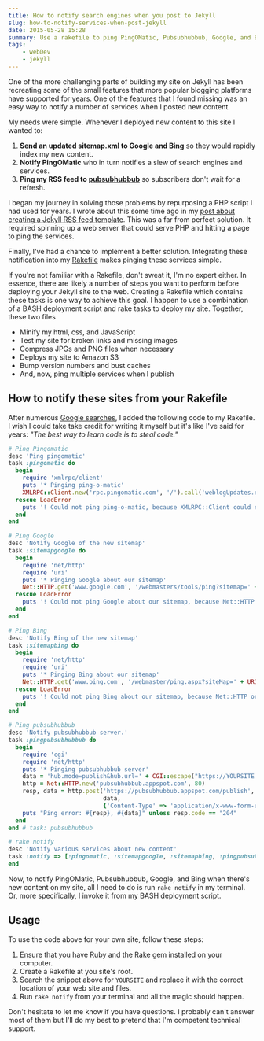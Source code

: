 ```yaml
---
title: How to notify search engines when you post to Jekyll
slug: how-to-notify-services-when-post-jekyll
date: 2015-05-28 15:28
summary: Use a rakefile to ping PingOMatic, Pubsubhubbub, Google, and Bing when you post new content to your Jekyll site.
tags:
    - webDev
    - jekyll
---
```


One of the more challenging parts of building my site on Jekyll has been recreating some of the small features that more popular blogging platforms have supported for years. One of the features that I found missing was an easy way to notify a number of services when I posted new content.

My needs were simple. Whenever I deployed new content to this site I wanted to:

1. **Send an updated sitemap.xml to Google and Bing** so they would rapidly index my new content.
2. **Notify PingOMatic** who in turn notifies a slew of search engines and services.
3. **Ping my RSS feed to [pubsubhubbub](https://pubsubhubbub.appspot.com/)** so subscribers don't wait for a refresh.

I began my journey in solving those problems by repurposing a PHP script I had used for years. I wrote about this some time ago in my [post about creating a Jekyll RSS feed template][3]. This was a far from perfect solution. It required spinning up a web server that could serve PHP and hitting a page to ping the services.

Finally, I've had a chance to implement a better solution. Integrating these notification into my [Rakefile][4] makes pinging these services simple.

If you're not familiar with a Rakefile, don't sweat it, I'm no expert either. In essence, there are likely a number of steps you want to perform before deploying your Jekyll site to the web. Creating a Rakefile which contains these tasks is one way to achieve this goal. I happen to use a combination of a BASH deployment script and rake tasks to deploy my site. Together, these two files

-   Minify my html, css, and JavaScript
-   Test my site for broken links and missing images
-   Compress JPGs and PNG files when necessary
-   Deploys my site to Amazon S3
-   Bump version numbers and bust caches
-   And, now, ping multiple services when I publish

## How to notify these sites from your Rakefile

After numerous [Google searches][5], I added the following code to my Rakefile. I wish I could take take credit for writing it myself but it's like I've said for years: _"The best way to learn code is to steal code."_

```ruby
# Ping Pingomatic
desc 'Ping pingomatic'
task :pingomatic do
  begin
    require 'xmlrpc/client'
    puts '* Pinging ping-o-matic'
    XMLRPC::Client.new('rpc.pingomatic.com', '/').call('weblogUpdates.extendedPing', 'YOURSITE.com' , 'https://YOURSITE.com', 'https://YOURSITE.com/atom.xml')
  rescue LoadError
    puts '! Could not ping ping-o-matic, because XMLRPC::Client could not be found.'
  end
end

# Ping Google
desc 'Notify Google of the new sitemap'
task :sitemapgoogle do
  begin
    require 'net/http'
    require 'uri'
    puts '* Pinging Google about our sitemap'
    Net::HTTP.get('www.google.com', '/webmasters/tools/ping?sitemap=' + URI.escape('https://YOURSITE.com/sitemap.xml'))
  rescue LoadError
    puts '! Could not ping Google about our sitemap, because Net::HTTP or URI could not be found.'
  end
end

# Ping Bing
desc 'Notify Bing of the new sitemap'
task :sitemapbing do
  begin
    require 'net/http'
    require 'uri'
    puts '* Pinging Bing about our sitemap'
    Net::HTTP.get('www.bing.com', '/webmaster/ping.aspx?siteMap=' + URI.escape('https://YOURSITE.com/sitemap.xml'))
  rescue LoadError
    puts '! Could not ping Bing about our sitemap, because Net::HTTP or URI could not be found.'
  end
end

# Ping pubsubhubbub
desc 'Notify pubsubhubbub server.'
task :pingpubsubhubbub do
  begin
    require 'cgi'
    require 'net/http'
    puts '* Pinging pubsubhubbub server'
    data = 'hub.mode=publish&hub.url=' + CGI::escape("https://YOURSITE.com/atom.xml")
    http = Net::HTTP.new('pubsubhubbub.appspot.com', 80)
    resp, data = http.post('https://pubsubhubbub.appspot.com/publish',
                           data,
                           {'Content-Type' => 'application/x-www-form-urlencoded'})
    puts "Ping error: #{resp}, #{data}" unless resp.code == "204"
  end
end # task: pubsubhubbub

# rake notify
desc 'Notify various services about new content'
task :notify => [:pingomatic, :sitemapgoogle, :sitemapbing, :pingpubsubhubbub] do
end
```

Now, to notify PingOMatic, Pubsubhubbub, Google, and Bing when there's new content on my site, all I need to do is run `rake notify` in my terminal. Or, more specifically, I invoke it from my BASH deployment script.

## Usage

To use the code above for your own site, follow these steps:

1. Ensure that you have Ruby and the Rake gem installed on your computer.
2. Create a Rakefile at you site's root.
3. Search the snippet above for `YOURSITE` and replace it with the correct location of your web site and files.
4. Run `rake notify` from your terminal and all the magic should happen.

Don't hesitate to let me know if you have questions. I probably can't answer most of them but I'll do my best to pretend that I'm competent technical support.

[3]: /jekyll-rss-feed-template/
[4]: https://github.com/avillafiorita/jekyll-rakefile
[5]: https://www.google.com/webhp?hl=en#hl=en&q=rake+ping+pingomatic
